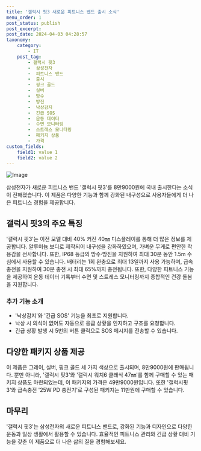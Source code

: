 ```yaml
---
title: '갤럭시 핏3 새로운 피트니스 밴드 출시 소식'
menu_order: 1
post_status: publish
post_excerpt: 
post_date: 2024-04-03 04:28:57
taxonomy:
    category:
        - IT
    post_tag:
        - 갤럭시 핏3
        -  삼성전자
        -  피트니스 밴드
        -  출시
        -  핑크 골드
        -  실버
        -  방수
        -  방진
        -  낙상감지
        -  긴급 SOS
        -  운동 데이터
        -  수면 모니터링
        -  스트레스 모니터링
        -  패키지 상품
        -  가격
custom_fields:
    field1: value 1
    field2: value 2
---
```


![Image](https://imgnews.pstatic.net/image/277/2024/04/02/0005400375_001_20240402155707599.jpg?type=w647)

삼성전자가 새로운 피트니스 밴드 '갤럭시 핏3'를 8만9000원에 국내 출시한다는 소식이 전해졌습니다. 이 제품은 다양한 기능과 함께 강화된 내구성으로 사용자들에게 더 나은 피트니스 경험을 제공합니다.
## 갤럭시 핏3의 주요 특징
'갤럭시 핏3'는 이전 모델 대비 40% 커진 40㎜ 디스플레이를 통해 더 많은 정보를 제공합니다. 알루미늄 보디로 제작되어 내구성을 강화하였으며, 가벼운 무게로 편안한 착용감을 선사합니다. 또한, IP68 등급의 방수·방진을 지원하여 최대 30분 동안 1.5m 수심에서 사용할 수 있습니다.
배터리는 1회 완충으로 최대 13일까지 사용 가능하며, 급속 충전을 지원하여 30분 충전 시 최대 65%까지 충전됩니다. 또한, 다양한 피트니스 기능을 제공하여 운동 데이터 기록부터 수면 및 스트레스 모니터링까지 종합적인 건강 돌봄을 지원합니다.
### 추가 기능 소개
- '낙상감지'와 '긴급 SOS' 기능을 최초로 지원합니다.
- 낙상 시 의식이 없어도 자동으로 응급 상황을 인지하고 구조를 요청합니다.
- 긴급 상황 발생 시 5번의 버튼 클릭으로 SOS 메시지를 전송할 수 있습니다.
## 다양한 패키지 상품 제공
이 제품은 그레이, 실버, 핑크 골드 세 가지 색상으로 출시되며, 8만9000원에 판매됩니다. 뿐만 아니라, '갤럭시 핏3'와 '갤럭시 워치6 클래식 47㎜'를 함께 구매할 수 있는 패키지 상품도 마련되었는데, 이 패키지의 가격은 49만9000원입니다. 또한 '갤럭시핏3'와 급속충전 '25W PD 충전기'로 구성된 패키지는 11만원에 구매할 수 있습니다.
## 마무리
'갤럭시 핏3'는 삼성전자의 새로운 피트니스 밴드로, 강화된 기능과 디자인으로 다양한 운동과 일상 생활에서 활용할 수 있습니다. 효율적인 피트니스 관리와 긴급 상황 대비 기능을 갖춘 이 제품으로 더 나은 삶의 질을 경험해보세요.
